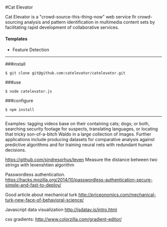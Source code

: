 #Cat Elevator


Cat Elevator is a "crowd-source-this-thing-now" web service fir crowd-sourcing analysis and pattern identification in multimedia content sets by facilitating rapid development of collaborative services.

#### Templates


* Feature Detection




***

###install

    $ git clone git@github.com:catelevator/catelevator.git


###use
  
    $ node catelevator.js
  
  
###configure

    $ npm install

    
***
Examples: tagging videos base on their containing cats; dogs; or both, searching security footage for suspects, translating languages, or locating that tricky son-of-a-bitch Waldo in a large collection of images. Further applications include producing datasets for comparative analysis against predictive algorithms and for training neural nets with redundant human decisions.


https://github.com/sindresorhus/leven
Measure the distance between two strings with levenshtien algorithm

Passwordless authentication.
https://hacks.mozilla.org/2014/10/passwordless-authentication-secure-simple-and-fast-to-deploy/

Good article about mechanical turk
http://priceonomics.com/mechanical-turk-new-face-of-behavioral-science/

Javascript data visualization
http://jsdatav.is/intro.html

css gradients:
http://www.colorzilla.com/gradient-editor/



 
